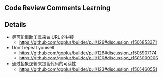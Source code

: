 ## Code Review Comments Learning

## Details

* 尽可能借助工具来做 URL 的拼接
  - https://github.com/goplus/builder/pull/126#discussion_r1506853371
* Don't repeat yourself
  - https://github.com/goplus/builder/pull/126#discussion_r1506907174
  - https://github.com/goplus/builder/pull/126#discussion_r1506909206
* 通过抽象逻辑来提高代码的可读性
  - https://github.com/goplus/builder/pull/123#discussion_r1505460551

<!--
* .env 的维护
  - https://github.com/goplus/builder/pull/111#discussion_r1498750808
* RPC 接口的封装
  - https://github.com/goplus/builder/pull/130#discussion_r1507245497
-->
